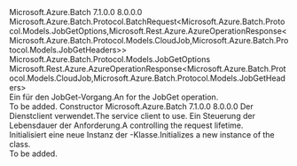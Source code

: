 <Type Name="JobGetBatchRequest" FullName="Microsoft.Azure.Batch.Protocol.BatchRequests.JobGetBatchRequest">
  <TypeSignature Language="C#" Value="public class JobGetBatchRequest : Microsoft.Azure.Batch.Protocol.BatchRequest&lt;Microsoft.Azure.Batch.Protocol.Models.JobGetOptions,Microsoft.Rest.Azure.AzureOperationResponse&lt;Microsoft.Azure.Batch.Protocol.Models.CloudJob,Microsoft.Azure.Batch.Protocol.Models.JobGetHeaders&gt;&gt;" />
  <TypeSignature Language="ILAsm" Value=".class public auto ansi beforefieldinit JobGetBatchRequest extends Microsoft.Azure.Batch.Protocol.BatchRequest`2&lt;class Microsoft.Azure.Batch.Protocol.Models.JobGetOptions, class Microsoft.Rest.Azure.AzureOperationResponse`2&lt;class Microsoft.Azure.Batch.Protocol.Models.CloudJob, class Microsoft.Azure.Batch.Protocol.Models.JobGetHeaders&gt;&gt;" />
  <TypeSignature Language="DocId" Value="T:Microsoft.Azure.Batch.Protocol.BatchRequests.JobGetBatchRequest" />
  <TypeSignature Language="VB.NET" Value="Public Class JobGetBatchRequest&#xA;Inherits BatchRequest(Of JobGetOptions, AzureOperationResponse(Of CloudJob, JobGetHeaders))" />
  <TypeSignature Language="F#" Value="type JobGetBatchRequest = class&#xA;    inherit BatchRequest&lt;JobGetOptions, AzureOperationResponse&lt;CloudJob, JobGetHeaders&gt;&gt;" />
  <AssemblyInfo>
    <AssemblyName>Microsoft.Azure.Batch</AssemblyName>
    <AssemblyVersion>7.1.0.0</AssemblyVersion>
    <AssemblyVersion>8.0.0.0</AssemblyVersion>
  </AssemblyInfo>
  <Base>
    <BaseTypeName>Microsoft.Azure.Batch.Protocol.BatchRequest&lt;Microsoft.Azure.Batch.Protocol.Models.JobGetOptions,Microsoft.Rest.Azure.AzureOperationResponse&lt;Microsoft.Azure.Batch.Protocol.Models.CloudJob,Microsoft.Azure.Batch.Protocol.Models.JobGetHeaders&gt;&gt;</BaseTypeName>
    <BaseTypeArguments>
      <BaseTypeArgument TypeParamName="TOptions">Microsoft.Azure.Batch.Protocol.Models.JobGetOptions</BaseTypeArgument>
      <BaseTypeArgument TypeParamName="TResponse">Microsoft.Rest.Azure.AzureOperationResponse&lt;Microsoft.Azure.Batch.Protocol.Models.CloudJob,Microsoft.Azure.Batch.Protocol.Models.JobGetHeaders&gt;</BaseTypeArgument>
    </BaseTypeArguments>
  </Base>
  <Interfaces />
  <Docs>
    <summary>
            <span data-ttu-id="f9ddb-101">Ein <see cref="T:Microsoft.Azure.Batch.Protocol.IBatchRequest" /> für den JobGet-Vorgang.</span><span class="sxs-lookup"><span data-stu-id="f9ddb-101">An <see cref="T:Microsoft.Azure.Batch.Protocol.IBatchRequest" /> for the JobGet operation.</span></span>
            </summary>
    <remarks>To be added.</remarks>
  </Docs>
  <Members>
    <Member MemberName=".ctor">
      <MemberSignature Language="C#" Value="public JobGetBatchRequest (Microsoft.Azure.Batch.Protocol.BatchServiceClient serviceClient, System.Threading.CancellationToken cancellationToken);" />
      <MemberSignature Language="ILAsm" Value=".method public hidebysig specialname rtspecialname instance void .ctor(class Microsoft.Azure.Batch.Protocol.BatchServiceClient serviceClient, valuetype System.Threading.CancellationToken cancellationToken) cil managed" />
      <MemberSignature Language="DocId" Value="M:Microsoft.Azure.Batch.Protocol.BatchRequests.JobGetBatchRequest.#ctor(Microsoft.Azure.Batch.Protocol.BatchServiceClient,System.Threading.CancellationToken)" />
      <MemberSignature Language="F#" Value="new Microsoft.Azure.Batch.Protocol.BatchRequests.JobGetBatchRequest : Microsoft.Azure.Batch.Protocol.BatchServiceClient * System.Threading.CancellationToken -&gt; Microsoft.Azure.Batch.Protocol.BatchRequests.JobGetBatchRequest" Usage="new Microsoft.Azure.Batch.Protocol.BatchRequests.JobGetBatchRequest (serviceClient, cancellationToken)" />
      <MemberType>Constructor</MemberType>
      <AssemblyInfo>
        <AssemblyName>Microsoft.Azure.Batch</AssemblyName>
        <AssemblyVersion>7.1.0.0</AssemblyVersion>
        <AssemblyVersion>8.0.0.0</AssemblyVersion>
      </AssemblyInfo>
      <Parameters>
        <Parameter Name="serviceClient" Type="Microsoft.Azure.Batch.Protocol.BatchServiceClient" />
        <Parameter Name="cancellationToken" Type="System.Threading.CancellationToken" />
      </Parameters>
      <Docs>
        <param name="serviceClient"><span data-ttu-id="f9ddb-102">Der Dienstclient verwendet.</span><span class="sxs-lookup"><span data-stu-id="f9ddb-102">The service client to use.</span></span></param>
        <param name="cancellationToken"><span data-ttu-id="f9ddb-103">Ein <see cref="T:System.Threading.CancellationToken" /> Steuerung der Lebensdauer der Anforderung.</span><span class="sxs-lookup"><span data-stu-id="f9ddb-103">A <see cref="T:System.Threading.CancellationToken" /> controlling the request lifetime.</span></span></param>
        <summary>
            <span data-ttu-id="f9ddb-104">Initialisiert eine neue Instanz der <see cref="T:Microsoft.Azure.Batch.Protocol.BatchRequests.JobGetBatchRequest" />-Klasse.</span><span class="sxs-lookup"><span data-stu-id="f9ddb-104">Initializes a new instance of the <see cref="T:Microsoft.Azure.Batch.Protocol.BatchRequests.JobGetBatchRequest" /> class.</span></span>
            </summary>
        <remarks>To be added.</remarks>
      </Docs>
    </Member>
  </Members>
</Type>